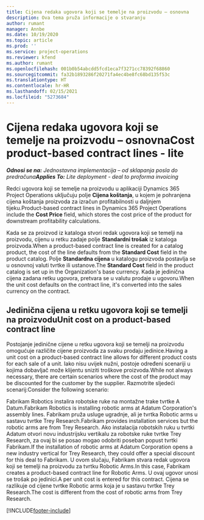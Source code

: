 ```yaml
---
title: Cijena redaka ugovora koji se temelje na proizvodu – osnovna
description: Ova tema pruža informacije o stvaranju
author: rumant
manager: Annbe
ms.date: 10/19/2020
ms.topic: article
ms.prod: ''
ms.service: project-operations
ms.reviewer: kfend
ms.author: rumant
ms.openlocfilehash: 001b0b54abcdd5fcd1eca7f3271cc78392f68860
ms.sourcegitcommit: fa32b1893286f20271fa4ec4be8fc68bd135f53c
ms.translationtype: HT
ms.contentlocale: hr-HR
ms.lasthandoff: 02/15/2021
ms.locfileid: "5273684"
---
```

# <a name="cost-product-based-contract-lines---lite"></a><span data-ttu-id="baea3-103">Cijena redaka ugovora koji se temelje na proizvodu – osnovna</span><span class="sxs-lookup"><span data-stu-id="baea3-103">Cost product-based contract lines - lite</span></span>

<span data-ttu-id="baea3-104">_**Odnosi se na:** Jednostavna implementacija – od sklapanja posla do predračuna_</span><span class="sxs-lookup"><span data-stu-id="baea3-104">_**Applies To:** Lite deployment - deal to proforma invoicing_</span></span>


<span data-ttu-id="baea3-105">Redci ugovora koji se temelje na proizvodu u aplikaciji Dynamics 365 Project Operations uključuju polje **Cijena koštanja**, u kojem je pohranjena cijena koštanja proizvoda za izračun profitabilnosti u daljnjem tijeku.</span><span class="sxs-lookup"><span data-stu-id="baea3-105">Product-based contract lines in Dynamics 365 Project Operations include the **Cost Price** field, which stores the cost price of the product for downstream profitability calculations.</span></span>

<span data-ttu-id="baea3-106">Kada se za proizvod iz kataloga stvori redak ugovora koji se temelji na proizvodu, cijenu u retku zadaje polje **Standardni trošak** iz kataloga proizvoda.</span><span class="sxs-lookup"><span data-stu-id="baea3-106">When a product-based contract line is created for a catalog product, the cost of the line defaults from the **Standard Cost** field in the product catalog.</span></span> <span data-ttu-id="baea3-107">Polje **Standardna cijena** u katalogu proizvoda postavlja se u osnovnoj valuti tvrtke ili ustanove.</span><span class="sxs-lookup"><span data-stu-id="baea3-107">The **Standard Cost** field in the product catalog is set up in the Organization's base currency.</span></span> <span data-ttu-id="baea3-108">Kada je jedinična cijena zadana retku ugovora, pretvara se u valutu prodaje u ugovoru.</span><span class="sxs-lookup"><span data-stu-id="baea3-108">When the unit cost defaults on the contract line, it's converted into the sales currency on the contract.</span></span>

## <a name="unit-cost-on-a-product-based-contract-line"></a><span data-ttu-id="baea3-109">Jedinična cijena u retku ugovora koji se temelji na proizvodu</span><span class="sxs-lookup"><span data-stu-id="baea3-109">Unit cost on a product-based contract line</span></span>

<span data-ttu-id="baea3-110">Postojanje jedinične cijene u retku ugovora koji se temelji na proizvodu omogućuje različite cijene proizvoda za svaku prodaju jedinice.</span><span class="sxs-lookup"><span data-stu-id="baea3-110">Having a unit cost on a product-based contract line allows for different product costs for each sale of a unit.</span></span> <span data-ttu-id="baea3-111">Iako nisu uvijek nužni, postoje određeni scenariji u kojima dobavljač može klijentu sniziti troškove proizvoda.</span><span class="sxs-lookup"><span data-stu-id="baea3-111">While not always necessary, there are certain scenarios where the cost of the product may be discounted for the customer by the supplier.</span></span> <span data-ttu-id="baea3-112">Razmotrite sljedeći scenarij:</span><span class="sxs-lookup"><span data-stu-id="baea3-112">Consider the following scenario:</span></span>

<span data-ttu-id="baea3-113">Fabrikam Robotics instalira robotske ruke na montažne trake tvrtke A Datum.</span><span class="sxs-lookup"><span data-stu-id="baea3-113">Fabrikam Robotics is installing robotic arms at Adatum Corporation's assembly lines.</span></span> <span data-ttu-id="baea3-114">Fabrikam pruža usluge ugradnje, ali je tvrtka Robotic arms u sastavu tvrtke Trey Research.</span><span class="sxs-lookup"><span data-stu-id="baea3-114">Fabrikam provides installation services but the robotic arms are from Trey Research.</span></span> <span data-ttu-id="baea3-115">Ako instalacija robotskih ruku u tvrtki Adatum otvori novu industrijsku vertikalu za robotske ruke tvrtke Trey Research, za ovaj bi se posao mogao odobriti poseban popust tvrtki Fabrikam.</span><span class="sxs-lookup"><span data-stu-id="baea3-115">If the installation of robotic arms at Adatum Corporation opens a new industry vertical for Trey Research, they could offer a special discount for this deal to Fabrikam.</span></span> <span data-ttu-id="baea3-116">U ovom slučaju, Fabrikam stvara redak ugovora koji se temelji na proizvodu za tvrtku Robotic Arms.</span><span class="sxs-lookup"><span data-stu-id="baea3-116">In this case, Fabrikam creates a product-based contract line for Robotic Arms.</span></span> <span data-ttu-id="baea3-117">U ovaj ugovor unosi se trošak po jedinici.</span><span class="sxs-lookup"><span data-stu-id="baea3-117">A per unit cost is entered for this contract.</span></span> <span data-ttu-id="baea3-118">Cijena se razlikuje od cijene tvrtke Robotic arms koja je u sastavu tvrtke Trey Research.</span><span class="sxs-lookup"><span data-stu-id="baea3-118">The cost is different from the cost of robotic arms from Trey Research.</span></span>


[!INCLUDE[footer-include](../../includes/footer-banner.md)]
